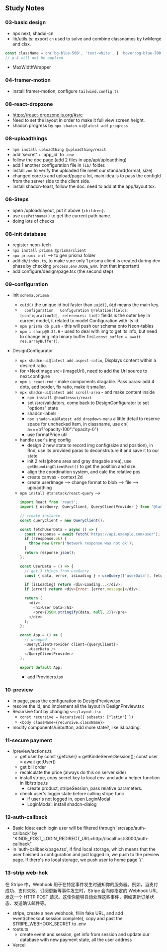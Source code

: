 ## Study Notes

### 03-basic design
- npx next, shadui-cn
- lib/utils.ts: export `cn` used to solve and combine classnames by twMerge and clsx.
```typescript
const className = cn('bg-blue-500', 'text-white', { 'hover:bg-blue-700': true, 'p-4': false })
// p-4 will not be applied
```
- MaxWidthWrapper


### 04-framer-motion
- install framer-motion, configure `tailwind.config.ts`

### 08-react-dropzone
- https://react-dropzone.js.org/#src
- Need to set the layout in order to make it full view screen height.
- shadcn progress by `npx shadcn-ui@latest add progress`

### 08-uploadthings
- `npm install uploadthing @uploadthing/react`
- add 'secret' + 'app_id' to `.env` 
- follow the doc page (add 2 files in app/api/uploadthing)
- add 1 another configuration file in `lib/` folder.
- install `zod` to verify the uploaded file meet our standard(format, size)
- changed core.ts and upload/page a lot, main idea is to pass the configId from the server side to the client side.
- install shadcn-toast, follow the doc: need to add <Toast/> at the app/layout.tsx.

### 08-Steps

- open /upload/layout, put it above `{children}`.
- use `usePathname()` to get the current path name.
- doing lots of checks

### 08-init database
- register neon-tech
- `npx install prisma @prisma/client`
- `npx prisma init` --> to gen prisma folder
- add `db/index.ts`, to make sure only 1 prisma client is created during dev phase by checking `process.env.NODE_ENV`. (not that important)
- add configure/design/page.tsx (the second step)

### 09-configuration
- init `schema.prisma`
  - `cuid()` the unique id but faster than `uuid()`, `@id` means the main key.
  - `  configuration   Configuration @relation(fields: [configurationId], references: [id])` fields is the outer key in current model, it related to model Configuration with its id.
  - `npm prisma db push` - this will push our schema onto Neon-tables
  - `npm i sharp@0.32.6` - used to deal with img to get its info, but need to change img into binary buffer first.`const buffer = await res.arrayBuffer();`

- DesignConfigurator
  - `npx shadcn-ui@latest add aspect-ratio`, Displays content within a desired ratio.
  - for <NextImage src={imageUrl}, need to add the Url source to next.configure
  - `npm i react-rnd` - make components dragable. Pass paras: add 4 dots, add border, fix ratio, make it smaller.
  - `npx shadcn-ui@latest add scroll-area` - and make content inside
    - `npm install @headlessui/react`
    - set /src/validators, come back to DesignConfigurator to set "options" state
    - shadcn-labels
    - `npx shadcn-ui@latest add dropdown-menu` a little detail to reserve space for unchecked item, in classname, use cn( a===b?"opacity-100":"opacity-0") 
    - use formatPrice util
  - handle user's img config
    - design 2 new state to record img config(size and position), in Rnd, use its provided paras to deconstruture it and save it to our state
    - init 2 refs(phone area and gray dragable area), use `getBoundingClientRect()` to get the position and size.
    - align the coordination system, and calc the relative pos
    - create canvas - context 2d
    - create userImage --> change format to blob --> file --> uploadthing
  - `npm install @tanstack/react-query` -->  
    ```javascript
    import React from 'react';
    import { useQuery, QueryClient, QueryClientProvider } from '@tanstack/react-query';

    // create instance
    const queryClient = new QueryClient();

    const fetchUserData = async () => {
      const response = await fetch('https://api.example.com/user');
      if (!response.ok) {
        throw new Error('Network response was not ok');
      }
      return response.json();
    };

    const UserData = () => {
      // get 3 things from useQuery
      const { data, error, isLoading } = useQuery(['userData'], fetchUserData);

      if (isLoading) return <div>Loading...</div>;
      if (error) return <div>Error: {error.message}</div>;

      return (
        <div>
          <h1>User Data</h1>
          <pre>{JSON.stringify(data, null, 2)}</pre>
        </div>
      );
    };

    const App = () => (
      // wrapped
      <QueryClientProvider client={queryClient}>
        <UserData />
      </QueryClientProvider>
    );

    export default App;
    ```
    - add Providers.tsx

### 10-preview
- in page, pass the configuration to DesignPreview.tsx
- resolve the id, and implement all the layout in DesignPreview.tsx
- Recursive font by changing `src/Layout.tsx`
  - `const recursive = Recursive({ subsets: ["latin"] })`
  - `<body className={recursive.className}>`
- modify components/ui/button, add more state?, like isLoading.



### 11-secure payment
- /preview/actions.ts
  - get user by const {getUser} = getKindeServerSession();
  const user = await getUser()
  - get bill order
  - recalculate the price (always do this on server side)
  - install stripe, copy secret key to local env. and add a helper function in lib/stripe.ts
    - create product, stripeSession, pass relative parameters.
  - check user's loggin state before calling stripe func
    - if user's not logged in, open LoginModal
    - LoginModal: install shadcn-dialog

### 12-auth-callback
- Basic Idea: each login user will be filtered through 'src/app/auth-callback' by "KINDE_POST_LOGIN_REDIRECT_URL=http://localhost:3000/auth-callback". 
- in 'auth-callback/page.tsx', if find local storage, which means that the user finished a configuration and just logged in, we push to the preview page. If there's no local storage, we push user to home page '/'.

### 13-strip web-hok
在 Stripe 中，Webhook 用于在特定事件发生时通知你的服务器。例如，当支付成功、支付失败、订阅更新等事件发生时，Stripe 会向你指定的 Webhook URL 发送一个 HTTP POST 请求。这使你能够自动处理这些事件，例如更新订单状态、发送确认邮件等。
- stripe, create a new webhook, fillin fake URL, and add event(checkout.session.complete), copy and past the STRIPE_WEBHOOK_SECRET to .env
- route.ts
  - create event and session, get info from session and update our database with new payment state, all the user address
- Vercel
